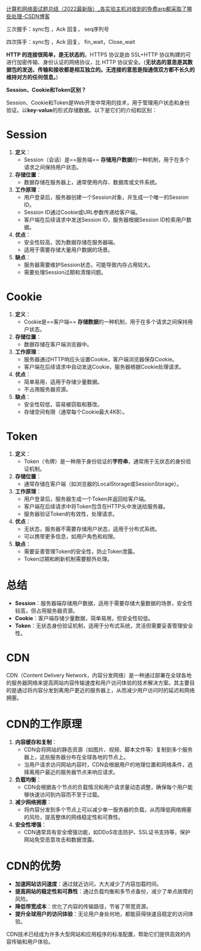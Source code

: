 [计算机网络面试题总结（2022最新版）_各实验主机对收到的免费arp都采取了哪些处理-CSDN博客](https://blog.csdn.net/adminpd/article/details/122973684)



三次握手：sync包 ，Ack 回复， seq序列号

四次挥手：sync包 ，Ack 回复， fin_wait，Close_wait







**HTTP 的连接很简单，是无状态的**。HTTPS 协议是由 SSL+HTTP 协议构建的可进行加密传输、身份认证的网络协议，比 HTTP 协议安全。(**无状态的意思是其数据包的发送、传输和接收都是相互独立的。无连接的意思是指通信双方都不长久的维持对方的任何信息。**)



**Session、Cookie和Token区别？**

Session、Cookie和Token是Web开发中常用的技术，用于管理用户状态和身份验证。以**key-value**的形式存储数据。以下是它们的介绍和区别：

# Session

1. **定义**：
   - Session（会话）是==服务端== **存储用户数据**的一种机制，用于在多个请求之间保持用户状态。
2. **存储位置**：
   - 数据存储在服务器上，通常使用内存、数据库或文件系统。
3. **工作原理**：
   - 用户登录后，服务器创建一个Session对象，并生成一个唯一的Session ID。
   - Session ID通过Cookie或URL参数传递给客户端。
   - 客户端在后续请求中发送Session ID，服务器根据Session ID检索用户数据。
4. **优点**：
   - 安全性较高，因为数据存储在服务器端。
   - 适用于需要存储大量用户数据的场景。
5. **缺点**：
   - 服务器需要维护Session状态，可能导致内存占用较大。
   - 需要处理Session过期和清理问题。

# Cookie

1. **定义**：
   - Cookie是==客户端==  **存储数据**的一种机制，用于在多个请求之间保持用户状态。
2. **存储位置**：
   - 数据存储在客户端浏览器中。
3. **工作原理**：
   - 服务器通过HTTP响应头设置Cookie，客户端浏览器保存Cookie。
   - 客户端在后续请求中自动发送Cookie，服务器根据Cookie处理请求。
4. **优点**：
   - 简单易用，适用于存储少量数据。
   - 不占用服务器资源。
5. **缺点**：
   - 安全性较低，容易被窃取和篡改。
   - 存储空间有限（通常每个Cookie最大4KB）。

# Token

1. **定义**：
   - Token（令牌）是一种用于身份验证的**字符串**，通常用于无状态的身份验证机制。
2. **存储位置**：
   - 通常存储在客户端（如浏览器的LocalStorage或SessionStorage）。
3. **工作原理**：
   - 用户登录后，服务器生成一个Token并返回给客户端。
   - 客户端在后续请求中将Token包含在HTTP头中发送给服务器。
   - 服务器验证Token的有效性，处理请求。
4. **优点**：
   - 无状态，服务器不需要存储用户状态，适用于分布式系统。
   - 可以携带更多信息，如用户角色和权限。
5. **缺点**：
   - 需要妥善管理Token的安全性，防止Token泄露。
   - Token过期和刷新机制需要额外处理。

# 总结

- **Session**：服务器端存储用户数据，适用于需要存储大量数据的场景，安全性较高，但占用服务器资源。
- **Cookie**：客户端存储少量数据，简单易用，但安全性较低。
- **Token**：无状态身份验证机制，适用于分布式系统，灵活但需要妥善管理安全性。





# CDN

CDN（Content Delivery Network，内容分发网络）是一种通过部署在全球各地的服务器网络来提高网站内容传输速度和用户访问体验的技术解决方案。其主要目的是通过将内容分发到离用户更近的服务器上，从而减少用户访问时的延迟和网络拥塞。

# CDN的工作原理

1. **内容缓存和复制**：
   - CDN会将网站的静态资源（如图片、视频、脚本文件等）复制到多个服务器上，这些服务器分布在全球各地的节点上。
   - 当用户请求访问网站内容时，CDN会根据用户的地理位置和网络条件，选择离用户最近的服务器节点来响应请求。
2. **负载均衡**：
   - CDN会根据各个节点的负载情况和用户请求量动态调整，确保每个用户能够快速访问到内容而不至于过载。
3. **减少网络拥塞**：
   - 将内容分发到多个节点上可以减少单一服务器的负载，从而降低网络拥塞的风险，提高整体的网络稳定性和可靠性。
4. **安全性增强**：
   - CDN通常具有安全增强功能，如DDoS攻击防护、SSL证书支持等，保护网站免受恶意攻击和数据泄露。

# CDN的优势

- **加速网站访问速度**：通过就近访问，大大减少了内容加载时间。
- **提高网站的稳定性和可靠性**：通过负载均衡和多节点备份，减少了单点故障的风险。
- **降低带宽成本**：优化了内容的传输路径，节省了带宽资源。
- **提升全球用户的访问体验**：无论用户身处何地，都能获得快速且稳定的访问体验。

CDN技术已经成为许多大型网站和应用程序的标准配置，帮助它们提供高效的内容传输和用户体验。